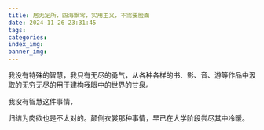 ```yaml
---
title: 居无定所，四海飘零，实用主义，不需要脸面
date: 2024-11-26 23:31:45
tags:
categories:
index_img:
banner_img:
---
```


我没有特殊的智慧，我只有无尽的勇气，从各种各样的书、影、音、游等作品中汲取的无穷无尽的用于建构我眼中的世界的甘泉。

我没有智慧这件事情，

归结为肉欲也是不太对的。颠倒衣裳那种事情，早已在大学阶段尝尽其中冷暖。
